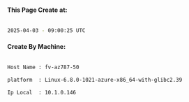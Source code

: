
   
#### This Page Create at:

```bash

2025-04-03 - 09:00:25 UTC

```

#### Create By Machine:

```bash

Host Name : fv-az787-50

platform  : Linux-6.8.0-1021-azure-x86_64-with-glibc2.39

Ip Local  : 10.1.0.146

```


